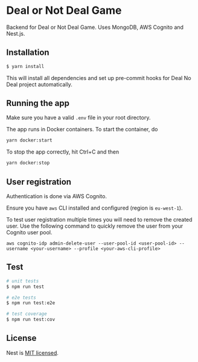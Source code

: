 # Deal or Not Deal Game

Backend for Deal or Not Deal Game. Uses MongoDB, AWS Cognito and Nest.js.

## Installation

```bash
$ yarn install
```

This will install all dependencies and set up pre-commit hooks for Deal No Deal project automatically.

## Running the app
Make sure you have a valid `.env` file in your root directory.

The app runs in Docker containers. To start the container, do

```bash
yarn docker:start
```

To stop the app correctly, hit Ctrl+C and then 

```bash
yarn docker:stop
```

## User registration
Authentication is done via AWS Cognito.

Ensure you have `aws` CLI installed and configured (region is `eu-west-1`).

To test user registration multiple times you will need to remove the created user. Use the following command to quickly remove the user from your Cognito user pool.

```
aws cognito-idp admin-delete-user --user-pool-id <user-pool-id> --username <your-username> --profile <your-aws-cli-profile>
```


## Test

```bash
# unit tests
$ npm run test

# e2e tests
$ npm run test:e2e

# test coverage
$ npm run test:cov
```

## License

Nest is [MIT licensed](LICENSE).
